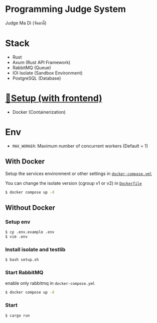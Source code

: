 # Programming Judge System

Judge Ma Di (จัดมาดิ๊)

# Stack

- Rust
- Axum (Rust API Framework)
- RabbitMQ (Queue)
- IOI Isolate (Sandbox Environment)
- PostgreSQL (Database)

# [:link:Setup (with frontend)](https://gist.github.com/chawinkn/f1c7dae8bc4b0b8f489d0f775c715bcd)

- Docker (Containerization)

# Env

- `MAX_WORKER`: Maximum number of concurrent workers (Default = 1)

## With Docker

Setup the services environment or other settings in [`docker-compose.yml`](https://github.com/chawinkn/judge-ma-di/blob/master/docker-compose.yml)

You can change the isolate version (cgroup v1 or v2) in [`Dockerfile`](https://github.com/chawinkn/judge-ma-di/blob/master/Dockerfile#L17)

```bash
$ docker compose up -d
```

## Without Docker

### Setup env

```bash
$ cp .env.example .env
$ vim .env
```

### Install isolate and testlib

```bash
$ bash setup.sh
```

### Start RabbitMQ

enable only rabbitmq in `docker-compose.yml`

```bash
$ docker compose up -d
```

### Start

```bash
$ cargo run
```
